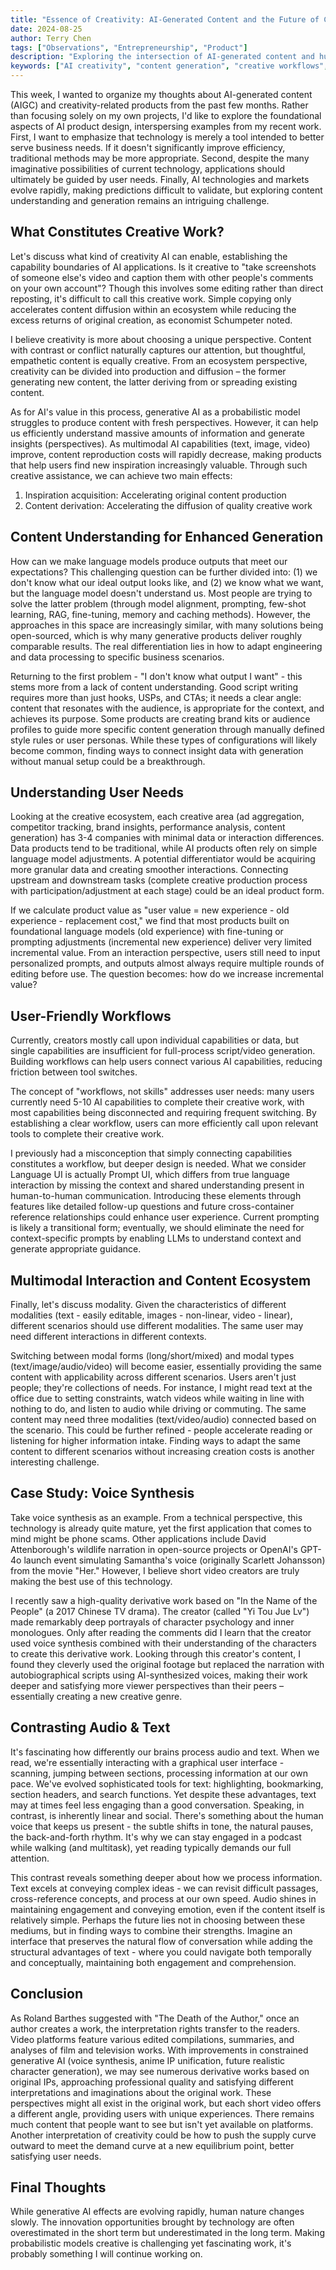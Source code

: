 ```yaml
---
title: "Essence of Creativity: AI-Generated Content and the Future of Creative Work"
date: 2024-08-25
author: Terry Chen
tags: ["Observations", "Entrepreneurship", "Product"]
description: "Exploring the intersection of AI-generated content and human creativity. Analysis of creative workflows, multimodal interactions, and the future of content creation in the AI era."
keywords: ["AI creativity", "content generation", "creative workflows", "multimodal AI", "content understanding", "AI-generated content", "creative technology", "content creation"]
---
```


This week, I wanted to organize my thoughts about AI-generated content (AIGC) and creativity-related products from the past few months. Rather than focusing solely on my own projects, I'd like to explore the foundational aspects of AI product design, interspersing examples from my recent work. First, I want to emphasize that technology is merely a tool intended to better serve business needs. If it doesn't significantly improve efficiency, traditional methods may be more appropriate. Second, despite the many imaginative possibilities of current technology, applications should ultimately be guided by user needs. Finally, AI technologies and markets evolve rapidly, making predictions difficult to validate, but exploring content understanding and generation remains an intriguing challenge.

## What Constitutes Creative Work?

Let's discuss what kind of creativity AI can enable, establishing the capability boundaries of AI applications. Is it creative to "take screenshots of someone else's video and caption them with other people's comments on your own account"? Though this involves some editing rather than direct reposting, it's difficult to call this creative work. Simple copying only accelerates content diffusion within an ecosystem while reducing the excess returns of original creation, as economist Schumpeter noted.

I believe creativity is more about choosing a unique perspective. Content with contrast or conflict naturally captures our attention, but thoughtful, empathetic content is equally creative. From an ecosystem perspective, creativity can be divided into production and diffusion – the former generating new content, the latter deriving from or spreading existing content.

As for AI's value in this process, generative AI as a probabilistic model struggles to produce content with fresh perspectives. However, it can help us efficiently understand massive amounts of information and generate insights (perspectives). As multimodal AI capabilities (text, image, video) improve, content reproduction costs will rapidly decrease, making products that help users find new inspiration increasingly valuable. Through such creative assistance, we can achieve two main effects:

1. Inspiration acquisition: Accelerating original content production
2. Content derivation: Accelerating the diffusion of quality creative work

## Content Understanding for Enhanced Generation

How can we make language models produce outputs that meet our expectations? This challenging question can be further divided into: (1) we don't know what our ideal output looks like, and (2) we know what we want, but the language model doesn't understand us. Most people are trying to solve the latter problem (through model alignment, prompting, few-shot learning, RAG, fine-tuning, memory and caching methods). However, the approaches in this space are increasingly similar, with many solutions being open-sourced, which is why many generative products deliver roughly comparable results. The real differentiation lies in how to adapt engineering and data processing to specific business scenarios.

Returning to the first problem - "I don't know what output I want" - this stems more from a lack of content understanding. Good script writing requires more than just hooks, USPs, and CTAs; it needs a clear angle: content that resonates with the audience, is appropriate for the context, and achieves its purpose. Some products are creating brand kits or audience profiles to guide more specific content generation through manually defined style rules or user personas. While these types of configurations will likely become common, finding ways to connect insight data with generation without manual setup could be a breakthrough.

## Understanding User Needs

Looking at the creative ecosystem, each creative area (ad aggregation, competitor tracking, brand insights, performance analysis, content generation) has 3-4 companies with minimal data or interaction differences. Data products tend to be traditional, while AI products often rely on simple language model adjustments. A potential differentiator would be acquiring more granular data and creating smoother interactions. Connecting upstream and downstream tasks (complete creative production process with participation/adjustment at each stage) could be an ideal product form.

If we calculate product value as "user value = new experience - old experience - replacement cost," we find that most products built on foundational language models (old experience) with fine-tuning or prompting adjustments (incremental new experience) deliver very limited incremental value. From an interaction perspective, users still need to input personalized prompts, and outputs almost always require multiple rounds of editing before use. The question becomes: how do we increase incremental value?

## User-Friendly Workflows

Currently, creators mostly call upon individual capabilities or data, but single capabilities are insufficient for full-process script/video generation. Building workflows can help users connect various AI capabilities, reducing friction between tool switches.

The concept of "workflows, not skills" addresses user needs: many users currently need 5-10 AI capabilities to complete their creative work, with most capabilities being disconnected and requiring frequent switching. By establishing a clear workflow, users can more efficiently call upon relevant tools to complete their creative work.

I previously had a misconception that simply connecting capabilities constitutes a workflow, but deeper design is needed. What we consider Language UI is actually Prompt UI, which differs from true language interaction by missing the context and shared understanding present in human-to-human communication. Introducing these elements through features like detailed follow-up questions and future cross-container reference relationships could enhance user experience. Current prompting is likely a transitional form; eventually, we should eliminate the need for context-specific prompts by enabling LLMs to understand context and generate appropriate guidance.

## Multimodal Interaction and Content Ecosystem

Finally, let's discuss modality. Given the characteristics of different modalities (text - easily editable, images - non-linear, video - linear), different scenarios should use different modalities. The same user may need different interactions in different contexts.

Switching between modal forms (long/short/mixed) and modal types (text/image/audio/video) will become easier, essentially providing the same content with applicability across different scenarios. Users aren't just people; they're collections of needs. For instance, I might read text at the office due to setting constraints, watch videos while waiting in line with nothing to do, and listen to audio while driving or commuting. The same content may need three modalities (text/video/audio) connected based on the scenario. This could be further refined - people accelerate reading or listening for higher information intake. Finding ways to adapt the same content to different scenarios without increasing creation costs is another interesting challenge.

## Case Study: Voice Synthesis

Take voice synthesis as an example. From a technical perspective, this technology is already quite mature, yet the first application that comes to mind might be phone scams. Other applications include David Attenborough's wildlife narration in open-source projects or OpenAI's GPT-4o launch event simulating Samantha's voice (originally Scarlett Johansson) from the movie "Her." However, I believe short video creators are truly making the best use of this technology.

I recently saw a high-quality derivative work based on "In the Name of the People" (a 2017 Chinese TV drama). The creator (called "Yi Tou Jue Lv") made remarkably deep portrayals of character psychology and inner monologues. Only after reading the comments did I learn that the creator used voice synthesis combined with their understanding of the characters to create this derivative work. Looking through this creator's content, I found they cleverly used the original footage but replaced the narration with autobiographical scripts using AI-synthesized voices, making their work deeper and satisfying more viewer perspectives than their peers – essentially creating a new creative genre.

## Contrasting Audio & Text

It's fascinating how differently our brains process audio and text. When we read, we're essentially interacting with a graphical user interface - scanning, jumping between sections, processing information at our own pace. We've evolved sophisticated tools for text: highlighting, bookmarking, section headers, and search functions. Yet despite these advantages, text may at times feel less engaging than a good conversation. Speaking, in contrast, is inherently linear and social. There's something about the human voice that keeps us present - the subtle shifts in tone, the natural pauses, the back-and-forth rhythm. It's why we can stay engaged in a podcast while walking (and multitask), yet reading typically demands our full attention.

This contrast reveals something deeper about how we process information. Text excels at conveying complex ideas - we can revisit difficult passages, cross-reference concepts, and process at our own speed. Audio shines in maintaining engagement and conveying emotion, even if the content itself is relatively simple. Perhaps the future lies not in choosing between these mediums, but in finding ways to combine their strengths. Imagine an interface that preserves the natural flow of conversation while adding the structural advantages of text - where you could navigate both temporally and conceptually, maintaining both engagement and comprehension.

## Conclusion

As Roland Barthes suggested with "The Death of the Author," once an author creates a work, the interpretation rights transfer to the readers. Video platforms feature various edited compilations, summaries, and analyses of film and television works. With improvements in constrained generative AI (voice synthesis, anime IP unification, future realistic character generation), we may see numerous derivative works based on original IPs, approaching professional quality and satisfying different interpretations and imaginations about the original work. These perspectives might all exist in the original work, but each short video offers a different angle, providing users with unique experiences. There remains much content that people want to see but isn't yet available on platforms. Another interpretation of creativity could be how to push the supply curve outward to meet the demand curve at a new equilibrium point, better satisfying user needs.

## Final Thoughts

While generative AI effects are evolving rapidly, human nature changes slowly. The innovation opportunities brought by technology are often overestimated in the short term but underestimated in the long term. Making probabilistic models creative is challenging yet fascinating work, it's probably something I will continue working on.